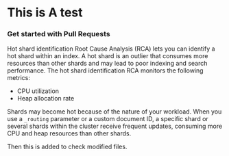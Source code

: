# This is A test
 
### Get started with Pull Requests

Hot shard identification Root Cause Analysis (RCA) lets you can identify a hot shard within an index. A hot shard is an outlier that consumes more resources than other shards and may lead to poor indexing and search performance. The hot shard identification RCA monitors the following metrics:

- CPU utilization
- Heap allocation rate

Shards may become hot because of the nature of your workload. When you use a `_routing` parameter or a custom document ID, a specific shard or several shards within the cluster receive frequent updates, consuming more CPU and heap resources than other shards.

Then this is added to check modified files. 
